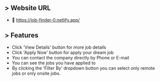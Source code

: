 ## > Website URL
* 🔗 https://job-finder-0.netlify.app/

## > Features
- Click 'View Details' button for more job details
- Click 'Apply Now' button for apply your dream job
- You can contact the company directly by Phone or E-mail
- You can see the jobs you have applied to
- By clicking the 'Filter By' dropdown button you can select only remote jobs or only onsite jobs.